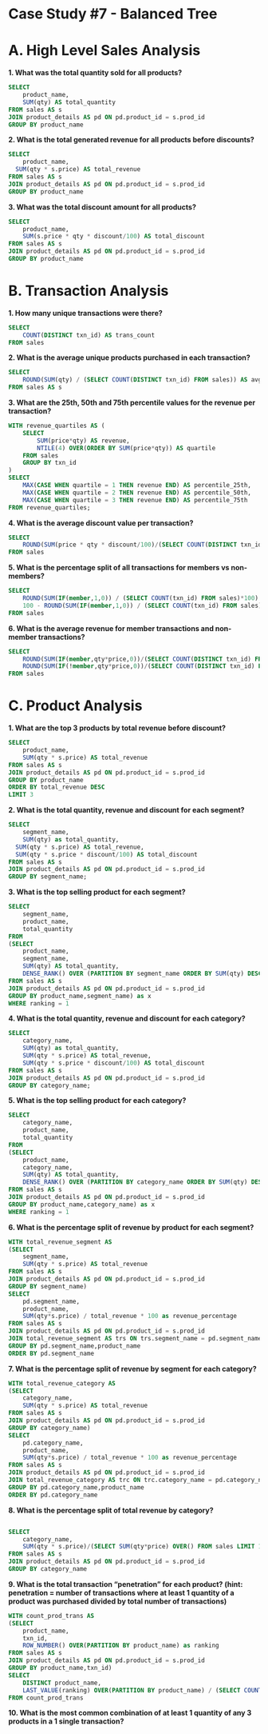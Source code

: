 # Case Study #7 - Balanced Tree

# **A. High Level Sales Analysis**

**1. What was the total quantity sold for all products?**

```sql
SELECT 
	product_name,
	SUM(qty) AS total_quantity
FROM sales AS s
JOIN product_details AS pd ON pd.product_id = s.prod_id
GROUP BY product_name
```

**2. What is the total generated revenue for all products before discounts?**

```sql
SELECT
	product_name,
  SUM(qty * s.price) AS total_revenue
FROM sales AS s
JOIN product_details AS pd ON pd.product_id = s.prod_id
GROUP BY product_name
```

**3. What was the total discount amount for all products?**

```sql
SELECT 
	product_name,
	SUM(s.price * qty * discount/100) AS total_discount
FROM sales AS s
JOIN product_details AS pd ON pd.product_id = s.prod_id
GROUP BY product_name

```

# **B. Transaction Analysis**

**1. How many unique transactions were there?**

```sql
SELECT 
	COUNT(DISTINCT txn_id) AS trans_count
FROM sales

```

**2. What is the average unique products purchased in each transaction?**

```sql
SELECT
	ROUND(SUM(qty) / (SELECT COUNT(DISTINCT txn_id) FROM sales)) AS avg_qty 
FROM sales AS s
```

**3. What are the 25th, 50th and 75th percentile values for the revenue per transaction?**

```sql
WITH revenue_quartiles AS (
    SELECT 
        SUM(price*qty) AS revenue,
        NTILE(4) OVER(ORDER BY SUM(price*qty)) AS quartile
    FROM sales
    GROUP BY txn_id
)
SELECT
    MAX(CASE WHEN quartile = 1 THEN revenue END) AS percentile_25th,
    MAX(CASE WHEN quartile = 2 THEN revenue END) AS percentile_50th,
    MAX(CASE WHEN quartile = 3 THEN revenue END) AS percentile_75th
FROM revenue_quartiles;
```

**4. What is the average discount value per transaction?**

```sql
SELECT
	ROUND(SUM(price * qty * discount/100)/(SELECT COUNT(DISTINCT txn_id) FROM sales),2) as avg_discount
FROM sales
```

**5. What is the percentage split of all transactions for members vs non-members?**

```sql
SELECT
	ROUND(SUM(IF(member,1,0)) / (SELECT COUNT(txn_id) FROM sales)*100) AS member_percentage,
	100 - ROUND(SUM(IF(member,1,0)) / (SELECT COUNT(txn_id) FROM sales)*100) AS non_member_percentage
FROM sales
```

**6. What is the average revenue for member transactions and non-member transactions?**

```sql
SELECT
	ROUND(SUM(IF(member,qty*price,0))/(SELECT COUNT(DISTINCT txn_id) FROM sales WHERE member),2) as member_avg_revenue,
    ROUND(SUM(IF(!member,qty*price,0))/(SELECT COUNT(DISTINCT txn_id) FROM sales WHERE !member),2) as non_member_avg_revenue
FROM sales
```

# **C. Product Analysis**

**1. What are the top 3 products by total revenue before discount?**

```sql
SELECT
	product_name,
    SUM(qty * s.price) AS total_revenue
FROM sales AS s
JOIN product_details AS pd ON pd.product_id = s.prod_id
GROUP BY product_name
ORDER BY total_revenue DESC
LIMIT 3
```

**2. What is the total quantity, revenue and discount for each segment?**

```sql
SELECT
	segment_name,
	SUM(qty) as total_quantity,
  SUM(qty * s.price) AS total_revenue,
  SUM(qty * s.price * discount/100) AS total_discount
FROM sales AS s
JOIN product_details AS pd ON pd.product_id = s.prod_id
GROUP BY segment_name;

```

**3. What is the top selling product for each segment?**

```sql
SELECT
	segment_name,
    product_name,
    total_quantity
FROM
(SELECT
	product_name,
    segment_name,
    SUM(qty) AS total_quantity,
    DENSE_RANK() OVER (PARTITION BY segment_name ORDER BY SUM(qty) DESC) AS ranking
FROM sales AS s
JOIN product_details AS pd ON pd.product_id = s.prod_id
GROUP BY product_name,segment_name) as x
WHERE ranking = 1

```

**4. What is the total quantity, revenue and discount for each category?**

```sql
SELECT
	category_name,
	SUM(qty) as total_quantity,
	SUM(qty * s.price) AS total_revenue,
	SUM(qty * s.price * discount/100) AS total_discount
FROM sales AS s
JOIN product_details AS pd ON pd.product_id = s.prod_id
GROUP BY category_name;

```

**5. What is the top selling product for each category?**

```sql
SELECT
	category_name,
    product_name,
    total_quantity
FROM
(SELECT
	product_name,
    category_name,
    SUM(qty) AS total_quantity,
    DENSE_RANK() OVER (PARTITION BY category_name ORDER BY SUM(qty) DESC) AS ranking
FROM sales AS s
JOIN product_details AS pd ON pd.product_id = s.prod_id
GROUP BY product_name,category_name) as x
WHERE ranking = 1

```

**6. What is the percentage split of revenue by product for each segment?**

```sql
WITH total_revenue_segment AS
(SELECT
	segment_name,
	SUM(qty * s.price) AS total_revenue
FROM sales AS s
JOIN product_details AS pd ON pd.product_id = s.prod_id
GROUP BY segment_name)
SELECT 
	pd.segment_name,
    product_name,
    SUM(qty*s.price) / total_revenue * 100 as revenue_percentage
FROM sales AS s
JOIN product_details AS pd ON pd.product_id = s.prod_id
JOIN total_revenue_segment AS trs ON trs.segment_name = pd.segment_name
GROUP BY pd.segment_name,product_name
ORDER BY pd.segment_name

```

**7. What is the percentage split of revenue by segment for each category?**

```sql
WITH total_revenue_category AS
(SELECT
	category_name,
	SUM(qty * s.price) AS total_revenue
FROM sales AS s
JOIN product_details AS pd ON pd.product_id = s.prod_id
GROUP BY category_name)
SELECT 
	pd.category_name,
    product_name,
    SUM(qty*s.price) / total_revenue * 100 as revenue_percentage
FROM sales AS s
JOIN product_details AS pd ON pd.product_id = s.prod_id
JOIN total_revenue_category AS trc ON trc.category_name = pd.category_name
GROUP BY pd.category_name,product_name
ORDER BY pd.category_name

```

**8. What is the percentage split of total revenue by category?**

```sql

SELECT 
	category_name,
	SUM(qty * s.price)/(SELECT SUM(qty*price) OVER() FROM sales LIMIT 1)*100 AS total_revenue
FROM sales AS s
JOIN product_details AS pd ON pd.product_id = s.prod_id
GROUP BY category_name
```

**9. What is the total transaction “penetration” for each product? (hint: penetration = number of transactions where at least 1 quantity of a product was purchased divided by total number of transactions)**

```sql
WITH count_prod_trans AS
(SELECT
	product_name,
    txn_id,
    ROW_NUMBER() OVER(PARTITION BY product_name) as ranking
FROM sales AS s
JOIN product_details AS pd ON pd.product_id = s.prod_id
GROUP BY product_name,txn_id)
SELECT 
	DISTINCT product_name,
    LAST_VALUE(ranking) OVER(PARTITION BY product_name) / (SELECT COUNT(DISTINCT txn_id) FROM sales) AS penetration
FROM count_prod_trans
```

**10. What is the most common combination of at least 1 quantity of any 3 products in a 1 single transaction?**

```sql

```